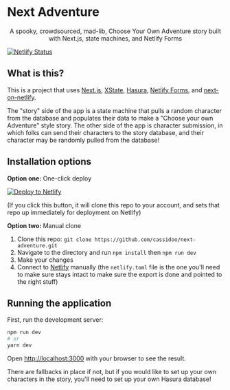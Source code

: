 # Next Adventure

<p align="center">
A spooky, crowdsourced, mad-lib, Choose Your Own Adventure story built with Next.js, state machines, and Netlify Forms
</p>

[![Netlify Status](https://api.netlify.com/api/v1/badges/f15231a7-3768-4634-a80c-f9d52ce062bf/deploy-status)](https://app.netlify.com/sites/next-adventure/deploys)

## What is this?

This is a project that uses [Next.js](https://nextjs.org/), [XState](https://xstate.js.org/), [Hasura](https://hasura.io/), [Netlify Forms](https://www.netlify.com/products/forms/?utm_source=github&utm_medium=nextadventureforms-cs&utm_campaign=devex), and [next-on-netlify](https://github.com/netlify/next-on-netlify).

The "story" side of the app is a state machine that pulls a random character from the database and populates their data to make a "Choose your own Adventure" style story. The other side of the app is character submission, in which folks can send their characters to the story database, and their character may be randomly pulled from the database!

## Installation options

**Option one:** One-click deploy

[![Deploy to Netlify](https://www.netlify.com/img/deploy/button.svg)](https://app.netlify.com/start/deploy?repository=https://github.com/cassidoo/next-adventure&utm_source=github&utm_medium=adventure-cs&utm_campaign=devex)

(If you click this button, it will clone this repo to your account, and sets that repo up immediately for deployment on Netlify)

**Option two:** Manual clone

1. Clone this repo: `git clone https://github.com/cassidoo/next-adventure.git`
2. Navigate to the directory and run `npm install` then `npm run dev`
3. Make your changes
4. Connect to [Netlify](https://url.netlify.com/BJVNu53Pv) manually (the `netlify.toml` file is the one you'll need to make sure stays intact to make sure the export is done and pointed to the right stuff)

## Running the application

First, run the development server:

```bash
npm run dev
# or
yarn dev
```

Open [http://localhost:3000](http://localhost:3000) with your browser to see the result.

There are fallbacks in place if not, but if you would like to set up your own characters in the story, you'll need to set up your own Hasura database!
